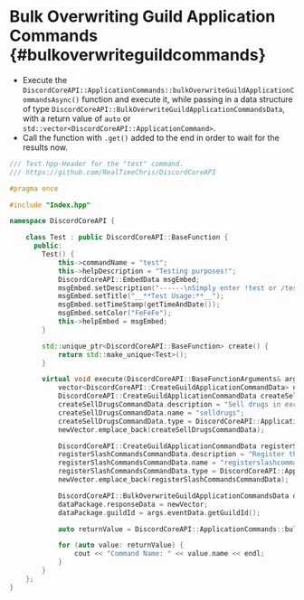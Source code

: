 Bulk Overwriting Guild Application Commands {#bulkoverwriteguildcommands}
============
- Execute the `DiscordCoreAPI::ApplicationCommands::bulkOverwriteGuildApplicationCommandsAsync()` function and execute it, while passing in a data structure of type `DiscordCoreAPI::BulkOverwriteGuildApplicationCommandsData`, with a return value of `auto` or `std::vector<DiscordCoreAPI::ApplicationCommand>`.
- Call the function with `.get()` added to the end in order to wait for the results now.

```cpp
/// Test.hpp-Header for the "test" command.
/// https://github.com/RealTimeChris/DiscordCoreAPI

#pragma once

#include "Index.hpp"

namespace DiscordCoreAPI {

	class Test : public DiscordCoreAPI::BaseFunction {
	  public:
		Test() {
			this->commandName = "test";
			this->helpDescription = "Testing purposes!";
			DiscordCoreAPI::EmbedData msgEmbed;
			msgEmbed.setDescription("------\nSimply enter !test or /test!\n------");
			msgEmbed.setTitle("__**Test Usage:**__");
			msgEmbed.setTimeStamp(getTimeAndDate());
			msgEmbed.setColor("FeFeFe");
			this->helpEmbed = msgEmbed;
		}

		std::unique_ptr<DiscordCoreAPI::BaseFunction> create() {
			return std::make_unique<Test>();
		}

		virtual void execute(DiscordCoreAPI::BaseFunctionArguments& args) {
			vector<DiscordCoreAPI::CreateGuildApplicationCommandData> newVector;
			DiscordCoreAPI::CreateGuildApplicationCommandData createSellDrugsCommandData;
			createSellDrugsCommandData.description = "Sell drugs in exchange for some currency!";
			createSellDrugsCommandData.name = "selldrugs";
			createSellDrugsCommandData.type = DiscordCoreAPI::ApplicationCommandType::Chat_Input;
			newVector.emplace_back(createSellDrugsCommandData);

			DiscordCoreAPI::CreateGuildApplicationCommandData registerSlashCommandsCommandData;
			registerSlashCommandsCommandData.description = "Register the programmatically designated slash commands.";
			registerSlashCommandsCommandData.name = "registerslashcommands";
			registerSlashCommandsCommandData.type = DiscordCoreAPI::ApplicationCommandType::Chat_Input;
			newVector.emplace_back(registerSlashCommandsCommandData);

			DiscordCoreAPI::BulkOverwriteGuildApplicationCommandsData dataPackage;
			dataPackage.responseData = newVector;
			dataPackage.guildId = args.eventData.getGuildId();

			auto returnValue = DiscordCoreAPI::ApplicationCommands::bulkOverwriteGuildApplicationCommandsAsync(dataPackage).get();

			for (auto value: returnValue) {
				cout << "Command Name: " << value.name << endl;
			}
		}
	};
}
```